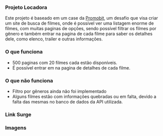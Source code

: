 ### Projeto Locadora

Este projeto é baseado em um case da [Promobit](https://github.com/Promobit/front-end-challenge), um desafio que visa criar um site de busca de filmes, onde é possível ver uma listagem enorme de filmes, com muitas paginas de opções, sendo possível filtrar os filmes por gênero e também entrar na pagina de cada filme para saber os detalhes dele, como elenco, trailer e outras informações.

### O que funciona
- 500 paginas com 20 filmes cada estão disponíveis.
- É possível entrar em na pagina de detalhes de cada filme.

### O que não funciona
- Filtro por gêneros ainda não foi implementado
- Alguns filmes estão com informações quebradas ou em falta, devido a falta das mesmas no banco de dados da API utilizada.

### Link Surge 


### Imagens
